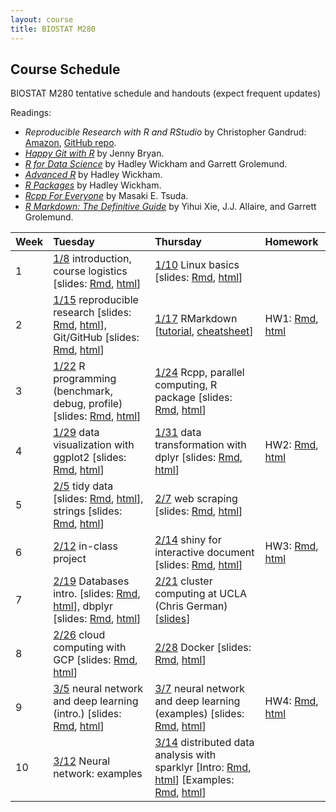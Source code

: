 ```yaml
---
layout: course
title: BIOSTAT M280
---
```


## Course Schedule

BIOSTAT M280 tentative schedule and handouts (expect frequent updates)

Readings:  
* _Reproducible Research with R and RStudio_ by Christopher Gandrud: [Amazon](https://www.amazon.com/Reproducible-Research-Studio-Second-Chapman/dp/1498715370/ref=dp_ob_title_bk), [GitHub repo](https://github.com/christophergandrud/Rep-Res-Book).  
* [_Happy Git with R_](http://happygitwithr.com) by Jenny Bryan.  
* [_R for Data Science_](http://r4ds.had.co.nz) by Hadley Wickham and Garrett Grolemund.  
* [_Advanced R_](http://adv-r.had.co.nz) by Hadley Wickham.  
* [_R Packages_](http://r-pkgs.had.co.nz) by Hadley Wickham.  
* [_Rcpp For Everyone_](https://teuder.github.io/rcpp4everyone_en/) by Masaki E. Tsuda.  
* [_R Markdown: The Definitive Guide_](https://bookdown.org/yihui/rmarkdown/) by Yihui Xie, J.J. Allaire, and Garrett Grolemund.  


| Week | Tuesday | Thursday | Homework |
|:-----------|:-----------|:------------|:------------|
| 1 | [1/8](http://hua-zhou.github.io/teaching/biostatm280-2019winter/biostatm280winter2019/2019/01/08/week1-day1.html) introduction, course logistics \[slides: [Rmd](http://raw.githubusercontent.com/Hua-Zhou/Hua-Zhou.github.io/master/teaching/biostatm280-2019winter/slides/01-intro/intro.Rmd), [html](./slides/01-intro/intro.html)\] | [1/10](http://hua-zhou.github.io/teaching/biostatm280-2019winter/biostatm280winter2019/2019/01/10/week1-day2.html) Linux basics \[slides: [Rmd](http://raw.githubusercontent.com/Hua-Zhou/Hua-Zhou.github.io/master/teaching/biostatm280-2019winter/slides/02-linux/linux.Rmd), [html](./slides/02-linux/linux.html)\] |  
| 2 | [1/15](http://hua-zhou.github.io/teaching/biostatm280-2019winter/biostatm280winter2019/2019/01/15/week2-day1.html) reproducible research \[slides: [Rmd](http://raw.githubusercontent.com/Hua-Zhou/Hua-Zhou.github.io/master/teaching/biostatm280-2019winter/slides/03-repres/repres.Rmd), [html](./slides/03-repres/repres.html)\], Git/GitHub \[slides: [Rmd](http://raw.githubusercontent.com/Hua-Zhou/Hua-Zhou.github.io/master/teaching/biostatm280-2019winter/slides/04-git/git.Rmd), [html](./slides/04-git/git.html)\] | [1/17](http://hua-zhou.github.io/teaching/biostatm280-2019winter/biostatm280winter2019/2019/01/17/week2-day2.html) RMarkdown \[[tutorial](http://rmarkdown.rstudio.com/lesson-1.html), [cheatsheet](https://www.rstudio.com/wp-content/uploads/2016/03/rmarkdown-cheatsheet-2.0.pdf)\] | HW1: [Rmd](http://raw.githubusercontent.com/Hua-Zhou/Hua-Zhou.github.io/master/teaching/biostatm280-2019winter/hw/hw1/hw1.Rmd), [html](./hw/hw1/hw1.html) |    
| 3 | [1/22](http://hua-zhou.github.io/teaching/biostatm280-2019winter/biostatm280winter2019/2019/01/22/week3-day1.html) R programming (benchmark, debug, profile) \[slides: [Rmd](http://raw.githubusercontent.com/Hua-Zhou/Hua-Zhou.github.io/master/teaching/biostatm280-2019winter/slides/05-advr/advr1.Rmd), [html](./slides/05-advr/advr1.html)\] | [1/24](http://hua-zhou.github.io/teaching/biostatm280-2019winter/biostatm280winter2019/2019/01/24/week3-day2.html) Rcpp, parallel computing, R package \[slides: [Rmd](http://raw.githubusercontent.com/Hua-Zhou/Hua-Zhou.github.io/master/teaching/biostatm280-2019winter/slides/05-advr/advr2.Rmd), [html](./slides/05-advr/advr2.html)\] |  
| 4 | [1/29](http://hua-zhou.github.io/teaching/biostatm280-2019winter/biostatm280winter2019/2019/01/29/week4-day1.html) data visualization with ggplot2 \[slides: [Rmd](http://raw.githubusercontent.com/Hua-Zhou/Hua-Zhou.github.io/master/teaching/biostatm280-2019winter/slides/06-ggplot2/ggplot2.Rmd), [html](./slides/06-ggplot2/ggplot2.html)\] | [1/31](http://hua-zhou.github.io/teaching/biostatm280-2019winter/biostatm280winter2019/2019/01/31/week4-day2.html) data transformation with dplyr \[slides: [Rmd](http://raw.githubusercontent.com/Hua-Zhou/Hua-Zhou.github.io/master/teaching/biostatm280-2019winter/slides/07-dplyr/dplyr.Rmd), [html](./slides/07-dplyr/dplyr.html)\] | HW2: [Rmd](http://raw.githubusercontent.com/Hua-Zhou/Hua-Zhou.github.io/master/teaching/biostatm280-2019winter/hw/hw2/hw2.Rmd), [html](./hw/hw2/hw2.html) |     
| 5 | [2/5](http://hua-zhou.github.io/teaching/biostatm280-2019winter/biostatm280winter2019/2019/02/05/week5-day1.html) tidy data \[slides: [Rmd](http://raw.githubusercontent.com/Hua-Zhou/Hua-Zhou.github.io/master/teaching/biostatm280-2019winter/slides/08-tidy/tidy.Rmd), [html](./slides/08-tidy/tidy.html)\], strings \[slides: [Rmd](http://raw.githubusercontent.com/Hua-Zhou/Hua-Zhou.github.io/master/teaching/biostatm280-2019winter/slides/09-strings/stringr.Rmd), [html](./slides/09-strings/stringr.html)\] | [2/7](http://hua-zhou.github.io/teaching/biostatm280-2019winter/biostatm280winter2019/2019/02/07/week5-day2.html) web scraping \[slides: [Rmd](http://raw.githubusercontent.com/Hua-Zhou/Hua-Zhou.github.io/master/teaching/biostatm280-2019winter/slides/10-scraping/scraping.Rmd), [html](./slides/10-scraping/scraping.html)\] | | 
| 6 | [2/12](http://hua-zhou.github.io/teaching/biostatm280-2019winter/biostatm280winter2019/2019/02/12/week6-day1.html) in-class project  | [2/14](http://hua-zhou.github.io/teaching/biostatm280-2019winter/biostatm280winter2019/2019/02/14/week6-day2.html) shiny for interactive document \[slides: [Rmd](http://raw.githubusercontent.com/Hua-Zhou/Hua-Zhou.github.io/master/teaching/biostatm280-2019winter/slides/11-shiny/shiny.Rmd), [html](https://hua-zhou.shinyapps.io/shiny_slides_m280_2019winter/)\] | HW3: [Rmd](http://raw.githubusercontent.com/Hua-Zhou/Hua-Zhou.github.io/master/teaching/biostatm280-2019winter/hw/hw3/hw3.Rmd), [html](./hw/hw3/hw3.html) |    
| 7 | [2/19](http://hua-zhou.github.io/teaching/biostatm280-2019winter/biostatm280winter2019/2019/02/19/week7-day1.html) Databases intro. \[slides: [Rmd](http://raw.githubusercontent.com/Hua-Zhou/Hua-Zhou.github.io/master/teaching/biostatm280-2019winter/slides/12-dbplyr/dbintro.Rmd), [html](./slides/12-dbplyr/dbintro.html)\], dbplyr \[slides: [Rmd](http://raw.githubusercontent.com/Hua-Zhou/Hua-Zhou.github.io/master/teaching/biostatm280-2019winter/slides/12-dbplyr/dbplyr.Rmd), [html](./slides/12-dbplyr/dbplyr.html)\]  | [2/21](http://hua-zhou.github.io/teaching/biostatm280-2019winter/biostatm280winter2019/2019/02/21/week7-day2.html) cluster computing at UCLA (Chris German) \[[slides](https://github.com/chris-german/Hoffman2Tutorials/tree/master/RTutorial)\] |  
| 8 | [2/26](http://hua-zhou.github.io/teaching/biostatm280-2019winter/biostatm280winter2019/2019/02/26/week8-day1.html) cloud computing with GCP \[slides: [Rmd](http://raw.githubusercontent.com/Hua-Zhou/Hua-Zhou.github.io/master/teaching/biostatm280-2019winter/slides/13-gcp/gcp.Rmd), [html](./slides/13-gcp/gcp.html)\] | [2/28](http://hua-zhou.github.io/teaching/biostatm280-2019winter/biostatm280winter2019/2019/02/28/week8-day2.html) Docker \[slides: [Rmd](http://raw.githubusercontent.com/Hua-Zhou/Hua-Zhou.github.io/master/teaching/biostatm280-2019winter/slides/14-docker/docker.Rmd), [html](./slides/14-docker/docker.html)\] | |    
| 9 | [3/5](http://hua-zhou.github.io/teaching/biostatm280-2019winter/biostatm280winter2019/2019/03/05/week9-day1.html) neural network and deep learning (intro.) \[slides: [Rmd](http://raw.githubusercontent.com/Hua-Zhou/Hua-Zhou.github.io/master/teaching/biostatm280-2019winter/slides/15-nn/nn1.Rmd), [html](./slides/15-nn/nn1.html)\] | [3/7](http://hua-zhou.github.io/teaching/biostatm280-2019winter/biostatm280winter2019/2019/03/07/week9-day2.html) neural network and deep learning (examples) \[slides: [Rmd](http://raw.githubusercontent.com/Hua-Zhou/Hua-Zhou.github.io/master/teaching/biostatm280-2019winter/slides/15-nn/nn2.Rmd), [html](./slides/15-nn/nn2.html)\] | HW4: [Rmd](http://raw.githubusercontent.com/Hua-Zhou/Hua-Zhou.github.io/master/teaching/biostatm280-2019winter/hw/hw4/hw4.Rmd), [html](./hw/hw4/hw4.html) |   
| 10 | [3/12](http://hua-zhou.github.io/teaching/biostatm280-2019winter/biostatm280winter2019/2019/03/12/week10-day1.html) Neural network: examples | [3/14](http://hua-zhou.github.io/teaching/biostatm280-2019winter/biostatm280winter2019/2019/03/14/week10-day2.html) distributed data analysis with sparklyr \[Intro: [Rmd](http://raw.githubusercontent.com/Hua-Zhou/Hua-Zhou.github.io/master/teaching/biostatm280-2019winter/slides/16-sparklyr/sparklyr-intro.Rmd), [html](./slides/16-sparklyr/sparklyr-intro.html)\] \[Examples: [Rmd](http://raw.githubusercontent.com/Hua-Zhou/Hua-Zhou.github.io/master/teaching/biostatm280-2019winter/slides/16-sparklyr/sparklyr-flights.Rmd), [html](./slides/16-sparklyr/sparklyr-flights.html)\] | |  

